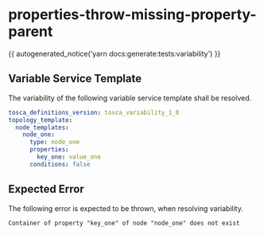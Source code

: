 # properties-throw-missing-property-parent

{{ autogenerated_notice('yarn docs:generate:tests:variability') }}


## Variable Service Template

The variability of the following variable service template shall be resolved.

```yaml linenums="1"
tosca_definitions_version: tosca_variability_1_0
topology_template:
  node_templates:
    node_one:
      type: node_one
      properties:
        key_one: value_one
      conditions: false
```




## Expected Error

The following error is expected to be thrown, when resolving variability.

```text linenums="1"
Container of property "key_one" of node "node_one" does not exist
```
